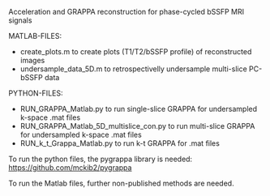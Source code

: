 Acceleration and GRAPPA reconstruction for phase-cycled bSSFP MRI signals

MATLAB-FILES:
- create_plots.m			to create plots (T1/T2/bSSFP profile) of reconstructed images
- undersample_data_5D.m	to retrospectivelly undersample multi-slice PC-bSSFP data

PYTHON-FILES:
- RUN_GRAPPA_Matlab.py				to run single-slice GRAPPA for undersampled k-space .mat files
- RUN_GRAPPA_Matlab_5D_multislice_con.py	to run multi-slice GRAPPA for undersampled k-space .mat files
- RUN_k_t_Grappa_Matlab.py				to run k-t GRAPPA for .mat files


To run the python files, the pygrappa library is needed:
https://github.com/mckib2/pygrappa

To run the Matlab files, further non-published methods are needed.
